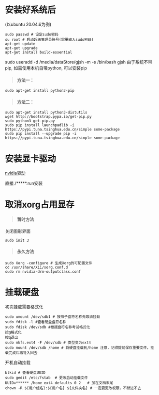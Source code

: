 # 安装好系统后

(以ubuntu 20.04.6为例)

```
sudo passwd # 设定sudo密码
su root # 启动超级管理员账号(需要输入sudo密码)
apt-get update
apt-get upgrade
apt-get install build-essential
```
sudo useradd -d /media/dataStore/gjsh -m -s /bin/bash gjsh
由于系统不带pip, 如需使用本机自带python, 可以安装pip

> #### 方法一：

```
sudo apt-get install python3-pip
```

> #### 方法二：

```
sudo apt-get install python3-distutils
wget http://bootstrap.pypa.io/get-pip.py
sudo python3 get-pip.py
sudo pip install launchpadlib -i https://pypi.tuna.tsinghua.edu.cn/simple some-package
sudo pip install --upgrade pip -i https://pypi.tuna.tsinghua.edu.cn/simple some-package
```

# 安装显卡驱动

[nvidia驱动](https://www.nvidia.cn/Download/index.aspx?lang=cn)

直接./*****.run安装

# 取消xorg占用显存

> #### 暂时方法

关闭图形界面

```
sudo init 3
```

> #### 永久方法

```
sudo Xorg -configure # 生成Xorg的可配置文件
cd /usr/share/X11/xorg.conf.d
sudo rm nvidia-drm-outputclass.conf
```

# 挂载硬盘

初次挂载需要格式化

```
sudo umount /dev/sdb1 # 按照子盘符名称先取消挂载
sudo fdisk -l #查看硬盘盘符名称
sudo fdisk /dev/sdb #根据盘符名称考试格式化
按g格式化
按q退出
sudo mkfs.ext4 -F /dev/sdb # 类型变为ext4
sudo mount /dev/sdb /home # 将硬盘挂载到/home 注意，记得提前保存重要文件，挂载完成后再导入回去
```

开机自动挂载

```
blkid # 查看硬盘UUID
sudo gedit /etc/fstab  # 更改启动挂载文件
UUID=****** /home ext4 defaults 0 2   # 加在文档末尾
chown -R ${用户组名}:${用户名} ${文件夹名} # 一定要更改权限，不然进不去
```